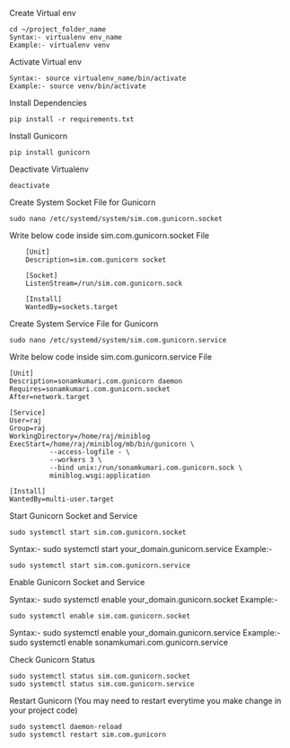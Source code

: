 
Create Virtual env

    cd ~/project_folder_name
    Syntax:- virtualenv env_name
    Example:- virtualenv venv
  
Activate Virtual env

    Syntax:- source virtualenv_name/bin/activate
    Example:- source venv/bin/activate

Install Dependencies

    pip install -r requirements.txt
  
Install Gunicorn

    pip install gunicorn
  
Deactivate Virtualenv

    deactivate


Create System Socket File for Gunicorn

    sudo nano /etc/systemd/system/sim.com.gunicorn.socket
    

Write below code inside sim.com.gunicorn.socket File

        [Unit]
        Description=sim.com.gunicorn socket
        
        [Socket]
        ListenStream=/run/sim.com.gunicorn.sock
        
        [Install]
        WantedBy=sockets.target
        

Create System Service File for Gunicorn

    sudo nano /etc/systemd/system/sim.com.gunicorn.service
    

Write below code inside sim.com.gunicorn.service File

    [Unit]
    Description=sonamkumari.com.gunicorn daemon
    Requires=sonamkumari.com.gunicorn.socket
    After=network.target
    
    [Service]
    User=raj
    Group=raj
    WorkingDirectory=/home/raj/miniblog
    ExecStart=/home/raj/miniblog/mb/bin/gunicorn \
              --access-logfile - \
              --workers 3 \
              --bind unix:/run/sonamkumari.com.gunicorn.sock \
              miniblog.wsgi:application
    
    [Install]
    WantedBy=multi-user.target
    


Start Gunicorn Socket and Service

    sudo systemctl start sim.com.gunicorn.socket
    

Syntax:- sudo systemctl start your_domain.gunicorn.service
Example:- 

    sudo systemctl start sim.com.gunicorn.service
    
Enable Gunicorn Socket and Service

Syntax:- sudo systemctl enable your_domain.gunicorn.socket
Example:- 

    sudo systemctl enable sim.com.gunicorn.socket

Syntax:- sudo systemctl enable your_domain.gunicorn.service
Example:- sudo systemctl enable sonamkumari.com.gunicorn.service

Check Gunicorn Status

    sudo systemctl status sim.com.gunicorn.socket
    sudo systemctl status sim.com.gunicorn.service
    
Restart Gunicorn (You may need to restart everytime you make change in your project code)

    sudo systemctl daemon-reload
    sudo systemctl restart sim.com.gunicorn

